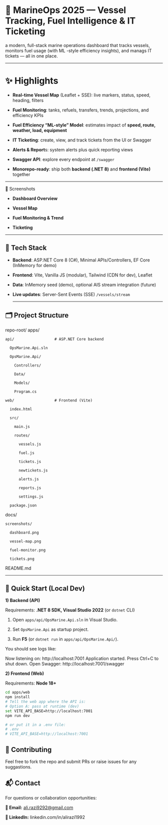 # 🌊 MarineOps 2025 — Vessel Tracking, Fuel Intelligence & IT Ticketing
 a modern, full-stack marine operations dashboard that tracks vessels, monitors fuel usage (with ML -style efficiency insights), and manags IT tickets — all in one place. 

 ----

 # ✨ Highlights

- **Real-time Vessel Map** (Leaflet + SSE): live markers, status, speed, heading, filters

- **Fuel Monitoring**: tanks, refuels, transfers, trends, projections, and efficiency KPIs

- **Fuel Efficiency “ML-style” Model**: estimates impact of **speed, route, weather, load, equipment**

- **IT Ticketing**: create, view, and track tickets from the UI or Swagger

- **Alerts & Report**s: system alerts plus quick reporting views

- **Swagger API**: explore every endpoint at `/swagger`

- **Monorepo-ready**: ship both **backend (.NET 8)** and **frontend (Vite)** together

---

📸 Screenshots


- **Dashboard Overview**


- **Vessel Map**


- **Fuel Monitoring & Trend**


- **Ticketing**
 
 ----

## 🧱 Tech Stack

- **Backend**: ASP.NET Core 8 (C#), Minimal APIs/Controllers, EF Core (InMemory for demo)

- **Frontend**: Vite, Vanilla JS (modular), Tailwind (CDN for dev), Leaflet

- **Data**: InMemory seed (demo), optional AIS stream integration (future)

- **Live updates**: Server-Sent Events (SSE) `/vessels/stream`

  ----
## 🗂 Project Structure 

repo-root/
  apps/
  
    api/                  # ASP.NET Core backend
    
      OpsMarine.Api.sln
      
      OpsMarine.Api/
      
        Controllers/
        
        Data/
        
        Models/
        
        Program.cs
        
    web/                  # Frontend (Vite)
    
      index.html
      
      src/
      
        main.js
        
        routes/
        
          vessels.js
          
          fuel.js
          
          tickets.js
          
          newtickets.js
          
          alerts.js
          
          reports.js
          
          settings.js
          
      package.json
      
  docs/
  
    screenshots/
    
      dashboard.png
      
      vessel-map.png
      
      fuel-monitor.png
      
      tickets.png
      
  README.md

----

## 🚀 Quick Start (Local Dev)

**1) Backend (API)**

Requirements: **.NET 8 SDK, Visual Studio 2022** (or `dotnet` CLI)

1. Open `apps/api/OpsMarine.Api.sln` in Visual Studio.

2. Set `OpsMarine.Api` as startup project.

3. Run **F5** (or `dotnet run` in `apps/api/OpsMarine.Api/`).

You should see logs like:

Now listening on: http://localhost:7001
Application started. Press Ctrl+C to shut down.
Open Swagger: http://localhost:7001/swagger

**2) Frontend (Web)**

Requirements: **Node 18+**

```bash
cd apps/web
npm install
# Tell the web app where the API is:
# Option A: pass at runtime (dev)
set VITE_API_BASE=http://localhost:7001
npm run dev

# or put it in a .env file:
# .env
# VITE_API_BASE=http://localhost:7001
```




## 🤝 Contributing 

Feel free to fork the repo and submit PRs or raise issues for any suggastions.


## 📬  Contact
For questions or collaboration opportunities:

**📧 Email:** ali.razi9292@gmail.com

**🔗 LinkedIn:** linkedin.com/in/alirazi1992



